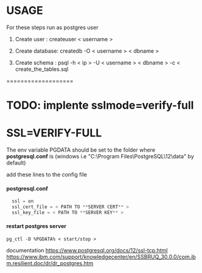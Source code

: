 # USAGE
  
  
  For these steps run as postgres user
  
  1) Create user :  createuser < username >
  
  2) Create database: createdb -O < username > < dbname >
  
  3) Create schema : psql -h < ip > -U < username > < dbname > -c < create_the_tables.sql
  
  ===================
# TODO: implente sslmode=verify-full

# SSL=VERIFY-FULL

The env variable PGDATA should be set to the folder where **postgresql.conf** is
(windows i.e "C:\Program Files\PostgreSQL\12\data" by default)

add these lines to the config file
#### postgresql.conf
``` python
  ssl = on
  ssl_cert_file = < PATH TO **SERVER CERT** >
  ssl_key_file = < PATH TO **SERVER KEY** >
```

#### restart postgres server
```pg_ctl -D %PGDATA% < start/stop >```


 
documentation https://www.postgresql.org/docs/12/ssl-tcp.html
https://www.ibm.com/support/knowledgecenter/en/SSBRUQ_30.0.0/com.ibm.resilient.doc/dr/dr_postgres.htm

